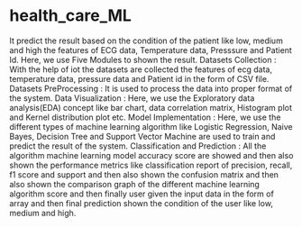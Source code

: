 # health_care_ML
It predict the result based on the condition of the patient like low, medium and high the features of ECG data, Temperature data, Presssure and Patient Id. Here, we use Five Modules to shown the result. Datasets Collection : With the help of iot the datasets are collected the features of ecg data, temperature data, pressure data and Patient id in the form of CSV file. Datasets PreProcessing : It is used to process the data into proper format of the system. Data Visualization : Here, we use the Exploratory data analysis(EDA) concept like bar chart, data correlation matrix, Histogram plot and Kernel distribution plot etc. Model Implementation : Here, we use the different types of machine learning algorithm like Logistic Regression, Naive Bayes, Decision Tree and Support Vector Machine are used to train and predict the result of the system. Classification and Prediction : All the algorithm machine learning model accuracy score are showed and then also shown the performance metrics like classification report of precision, recall, f1 score and support and then also shown the confusion matrix and then also shown the comparison graph of the different machine learning algorithm score and then finally user given the input data in the form of array and then final prediction shown the condition of the user like low, medium and high.
